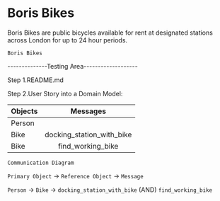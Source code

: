 # Boris Bikes #

Boris Bikes are public bicycles available for rent at designated stations across London for up to 24 hour periods.

```Boris Bikes```


--------------Testing Area-------------------

Step 1.README.md

Step 2.User Story into a Domain Model:


|Objects | Messages                |
|--------|:-----------------------:|
|Person  |                         |
|Bike    |docking_station_with_bike|
|Bike    |find_working_bike        |



```Communication Diagram```

```Primary Object``` -> ```Reference Object``` -> ```Message```

```Person``` -> ```Bike``` -> ```docking_station_with_bike```  (AND) ```find_working_bike```

